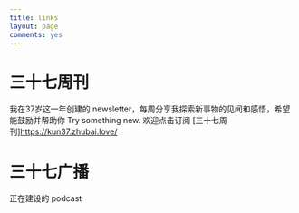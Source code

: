 ```yaml
---
title: links
layout: page
comments: yes
---
```


# 三十七周刊
我在37岁这一年创建的 newsletter，每周分享我探索新事物的见闻和感悟，希望能鼓励并帮助你 Try something new. 欢迎点击订阅  [三十七周刊]https://kun37.zhubai.love/


# 三十七广播
正在建设的 podcast